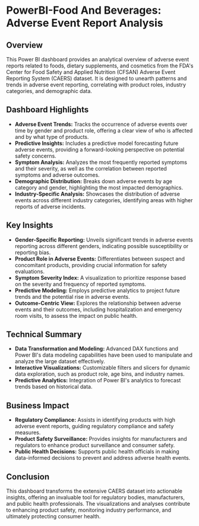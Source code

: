 

# PowerBI-Food And Beverages: Adverse Event Report Analysis
Overview
--------

This Power BI dashboard provides an analytical overview of adverse event reports related to foods, dietary supplements, and cosmetics from the FDA's Center for Food Safety and Applied Nutrition (CFSAN) Adverse Event Reporting System (CAERS) dataset. It is designed to unearth patterns and trends in adverse event reporting, correlating with product roles, industry categories, and demographic data.

Dashboard Highlights
--------------------

*   **Adverse Event Trends:** Tracks the occurrence of adverse events over time by gender and product role, offering a clear view of who is affected and by what type of products.
*   **Predictive Insights:** Includes a predictive model forecasting future adverse events, providing a forward-looking perspective on potential safety concerns.
*   **Symptom Analysis:** Analyzes the most frequently reported symptoms and their severity, as well as the correlation between reported symptoms and adverse outcomes.
*   **Demographic Distribution:** Breaks down adverse events by age category and gender, highlighting the most impacted demographics.
*   **Industry-Specific Analysis:** Showcases the distribution of adverse events across different industry categories, identifying areas with higher reports of adverse incidents.

Key Insights
------------

*   **Gender-Specific Reporting:** Unveils significant trends in adverse events reporting across different genders, indicating possible susceptibility or reporting bias.
*   **Product Role in Adverse Events:** Differentiates between suspect and concomitant products, providing crucial information for safety evaluations.
*   **Symptom Severity Index:** A visualization to prioritize response based on the severity and frequency of reported symptoms.
*   **Predictive Modeling:** Employs predictive analytics to project future trends and the potential rise in adverse events.
*   **Outcome-Centric View:** Explores the relationship between adverse events and their outcomes, including hospitalization and emergency room visits, to assess the impact on public health.

Technical Summary
-----------------

*   **Data Transformation and Modeling:** Advanced DAX functions and Power BI's data modeling capabilities have been used to manipulate and analyze the large dataset effectively.
*   **Interactive Visualizations:** Customizable filters and slicers for dynamic data exploration, such as product role, age bins, and industry names.
*   **Predictive Analytics:** Integration of Power BI's analytics to forecast trends based on historical data.

Business Impact
---------------

*   **Regulatory Compliance:** Assists in identifying products with high adverse event reports, guiding regulatory compliance and safety measures.
*   **Product Safety Surveillance:** Provides insights for manufacturers and regulators to enhance product surveillance and consumer safety.
*   **Public Health Decisions:** Supports public health officials in making data-informed decisions to prevent and address adverse health events.

Conclusion
----------

This dashboard transforms the extensive CAERS dataset into actionable insights, offering an invaluable tool for regulatory bodies, manufacturers, and public health professionals. The visualizations and analyses contribute to enhancing product safety, monitoring industry performance, and ultimately protecting consumer health.

